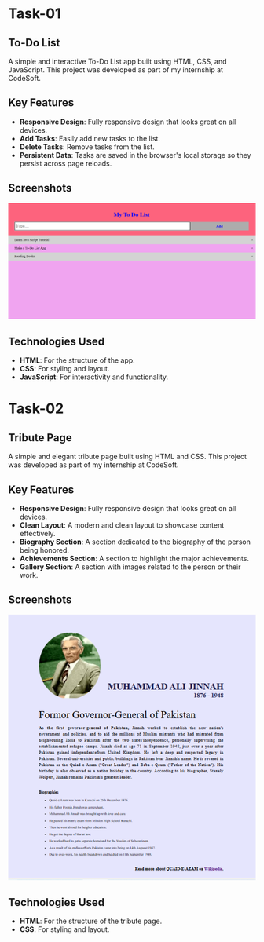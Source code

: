 # Task-01

## To-Do List 

A simple and interactive To-Do List app built using HTML, CSS, and JavaScript. This project was developed as part of my internship at CodeSoft.

## Key Features

- **Responsive Design**: Fully responsive design that looks great on all devices.
- **Add Tasks**: Easily add new tasks to the list.
- **Delete Tasks**: Remove tasks from the list.
- **Persistent Data**: Tasks are saved in the browser's local storage so they persist across page reloads.

## Screenshots

![To-Do List App Screenshot](To-Do-List/image/To-Do-List.PNG)

## Technologies Used

- **HTML**: For the structure of the app.
- **CSS**: For styling and layout.
- **JavaScript**: For interactivity and functionality.

# Task-02

## Tribute Page

A simple and elegant tribute page built using HTML and CSS. This project was developed as part of my internship at CodeSoft.

## Key Features

- **Responsive Design**: Fully responsive design that looks great on all devices.
- **Clean Layout**: A modern and clean layout to showcase content effectively.
- **Biography Section**: A section dedicated to the biography of the person being honored.
- **Achievements Section**: A section to highlight the major achievements.
- **Gallery Section**: A section with images related to the person or their work.

## Screenshots

![Tribute Page Screenshot](Tribute-Page/images/Tribute-Page.PNG)

## Technologies Used

- **HTML**: For the structure of the tribute page.
- **CSS**: For styling and layout.
